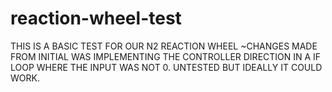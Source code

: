 # reaction-wheel-test
THIS IS A BASIC  TEST FOR OUR N2 REACTION WHEEL
~CHANGES MADE FROM INITIAL WAS IMPLEMENTING THE CONTROLLER DIRECTION IN A IF LOOP WHERE THE INPUT WAS NOT 0.
UNTESTED BUT IDEALLY IT COULD WORK.

